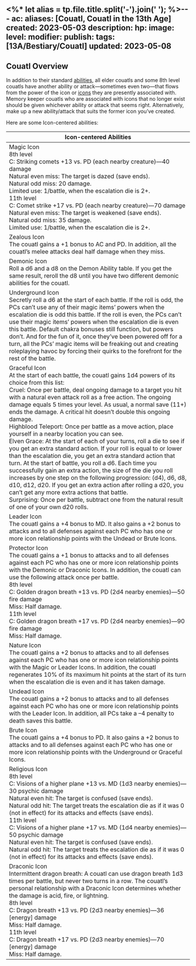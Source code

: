 <%* let alias = tp.file.title.split('-').join(' '); %>---
ac: 
aliases: [Couatl, Couatl in the 13th Age]
created: 2023-05-03
description: 
hp: 
image: 
level: 
modifier: 
publish: 
tags: [13A/Bestiary/Couatl]
updated: 2023-05-08
---

## Couatl Overview

In addition to their standard [abilities](../../../../Character-Rules/Abilities.md), all elder couatls and some 8th level couatls have another ability or attack—sometimes even two—that flows from the power of the icon or [icons](../../../../Icons/Icons.md) they are presently associated with. Memory keeper couatls who are associated with icons that no longer exist should be given whichever ability or attack that seems right. Alternatively, make up a new ability/attack that suits the former icon you’ve created.

Here are some Icon-centered abilities:

| Icon-centered Abilities 	|  
|---	|  
| Magic Icon<br>8th level<br>C: Striking comets +13 vs. PD (each nearby creature)—40 damage<br>Natural even miss: The target is dazed (save ends).<br>Natural odd miss: 20 damage.<br>Limited use: 1/battle, when the escalation die is 2+.<br>11th level<br>C: Comet strike +17 vs. PD (each nearby creature)—70 damage<br>Natural even miss: The target is weakened (save ends).<br>Natural odd miss: 35 damage.<br>Limited use: 1/battle, when the escalation die is 2+. 	|  
| Zealous Icon<br>The couatl gains a +1 bonus to AC and PD. In addition, all the couatl’s melee attacks deal half damage when they miss. 	|  
| Demonic Icon<br>Roll a d6 and a d8 on the Demon Ability table. If you get the same result, reroll the d8 until you have two different demonic abilities for the couatl. 	|  
| Underground Icon<br>Secretly roll a d6 at the start of each battle. If the roll is odd, the PCs can’t use any of their magic items’ powers when the escalation die is odd this battle. If the roll is even, the PCs can’t use their magic items’ powers when the escalation die is even this battle. Default chakra bonuses still function, but powers don’t. And for the fun of it, once they’ve been powered off for a turn, all the PCs’ magic items will be freaking out and creating roleplaying havoc by forcing their quirks to the forefront for the rest of the battle. 	|  
| Graceful Icon<br>At the start of each battle, the couatl gains 1d4 powers of its choice from this list:<br>Cruel: Once per battle, deal ongoing damage to a target you hit with a natural even attack roll as a free action. The ongoing damage equals 5 times your level. As usual, a normal save (11+) ends the damage. A critical hit doesn’t double this ongoing damage.<br>Highblood Teleport: Once per battle as a move action, place yourself in a nearby location you can see.<br>Elven Grace: At the start of each of your turns, roll a die to see if you get an extra standard action. If your roll is equal to or lower than the escalation die, you get an extra standard action that turn. At the start of battle, you roll a d6. Each time you successfully gain an extra action, the size of the die you roll increases by one step on the following progression: (d4), d6, d8, d10, d12, d20. If you get an extra action after rolling a d20, you can’t get any more extra actions that battle.<br>Surprising: Once per battle, subtract one from the natural result of one of your own d20 rolls. 	|  
| Leader Icon<br>The couatl gains a +4 bonus to MD. It also gains a +2 bonus to attacks and to all defenses against each PC who has one or more icon relationship points with the Undead or Brute Icons. 	|  
| Protector Icon<br>The couatl gains a +1 bonus to attacks and to all defenses against each PC who has one or more icon relationship points with the Demonic or Draconic Icons. In addition, the couatl can use the following attack once per battle.<br>8th level<br>C: Golden dragon breath +13 vs. PD (2d4 nearby enemies)—50 fire damage<br>Miss: Half damage.<br>11th level<br>C: Golden dragon breath +17 vs. PD (2d4 nearby enemies)—90 fire damage<br>Miss: Half damage. 	|  
| Nature Icon<br>The couatl gains a +2 bonus to attacks and to all defenses against each PC who has one or more icon relationship points with the Magic or Leader Icons. In addition, the couatl regenerates 10% of its maximum hit points at the start of its turn when the escalation die is even and it has taken damage. 	|  
| Undead Icon<br>The couatl gains a +2 bonus to attacks and to all defenses against each PC who has one or more icon relationship points with the Leader Icon. In addition, all PCs take a –4 penalty to death saves this battle. 	|  
| Brute Icon<br>The couatl gains a +4 bonus to PD. It also gains a +2 bonus to attacks and to all defenses against each PC who has one or more icon relationship points with the Underground or Graceful Icons. 	|  
| Religious Icon<br>8th level<br>C: Visions of a higher plane +13 vs. MD (1d3 nearby enemies)—30 psychic damage<br>Natural even hit: The target is confused (save ends).<br>Natural odd hit: The target treats the escalation die as if it was 0 (not in effect) for its attacks and effects (save ends).<br>11th level<br>C: Visions of a higher plane +17 vs. MD (1d4 nearby enemies)—50 psychic damage<br>Natural even hit: The target is confused (save ends).<br>Natural odd hit: The target treats the escalation die as if it was 0 (not in effect) for its attacks and effects (save ends). 	|  
| Draconic Icon<br>Intermittent dragon breath: A couatl can use dragon breath 1d3 times per battle, but never two turns in a row. The couatl’s personal relationship with a Draconic Icon determines whether the damage is acid, fire, or lightning.<br>8th level<br>C: Dragon breath +13 vs. PD (2d3 nearby enemies)—36 [energy] damage<br>Miss: Half damage.<br>11th level<br>C: Dragon breath +17 vs. PD (2d3 nearby enemies)—70 [energy] damage<br>Miss: Half damage. 	|

